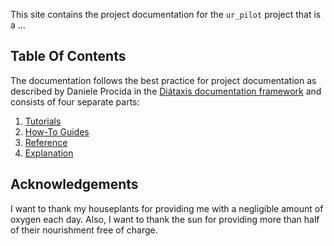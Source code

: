 This site contains the project documentation for the `ur_pilot` project that is a ...

## Table Of Contents

The documentation follows the best practice for project documentation as described by Daniele Procida  in the 
[Diátaxis documentation framework](https://diataxis.fr/) and consists of four separate parts:

1. [Tutorials](tutorials.md)
2. [How-To Guides](how-to-guides.md)
3. [Reference](reference.md)
4. [Explanation](explanation.md)


## Acknowledgements

I want to thank my houseplants for providing me with a negligible amount of oxygen each day. Also, I want
to thank the sun for providing more than half of their nourishment free of charge.
